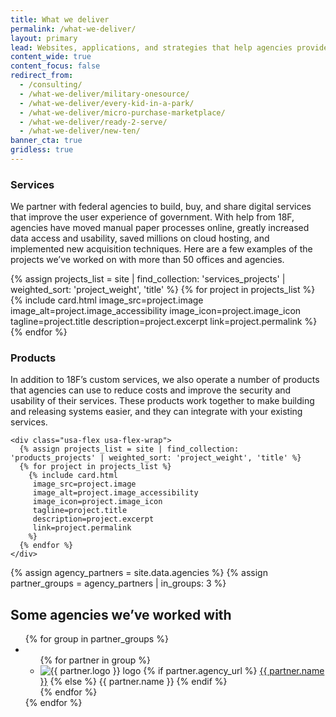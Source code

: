 ```yaml
---
title: What we deliver
permalink: /what-we-deliver/
layout: primary
lead: Websites, applications, and strategies that help agencies provide excellent value to the public.
content_wide: true
content_focus: false
redirect_from:
  - /consulting/
  - /what-we-deliver/military-onesource/
  - /what-we-deliver/every-kid-in-a-park/
  - /what-we-deliver/micro-purchase-marketplace/
  - /what-we-deliver/ready-2-serve/
  - /what-we-deliver/new-ten/
banner_cta: true
gridless: true
---
```


<div class="usa-grid">
  <section class="usa-section">
    <div class="usa-section-bottom">
      <h3> Services </h3>
       <p>We partner with federal agencies to build, buy, and share digital services that improve the user experience of government. With help from 18F, agencies have moved manual paper processes online, greatly increased data access and usability, saved millions on cloud hosting, and implemented new acquisition techniques. Here are a few examples of the projects we’ve worked on with more than 50 offices and agencies.</p>
      <div class="usa-flex usa-flex-wrap">
        {% assign projects_list = site | find_collection: 'services_projects' | weighted_sort: 'project_weight', 'title' %}
        {% for project in projects_list %}
          {% include card.html
           image_src=project.image
           image_alt=project.image_accessibility
           image_icon=project.image_icon
           tagline=project.title
           description=project.excerpt
           link=project.permalink
          %}
        {% endfor %}
      </div>
    </div>
    <h3> Products </h3>
     <p>In addition to 18F’s custom services, we also operate a number of products that agencies can use to reduce costs and improve the security and usability of their services. These products work together to make building and releasing systems easier, and they can integrate with your existing services.</p>

    <div class="usa-flex usa-flex-wrap">
      {% assign projects_list = site | find_collection: 'products_projects' | weighted_sort: 'project_weight', 'title' %}
      {% for project in projects_list %}
        {% include card.html
         image_src=project.image
         image_alt=project.image_accessibility
         image_icon=project.image_icon
         tagline=project.title
         description=project.excerpt
         link=project.permalink
        %}
      {% endfor %}
    </div>
  </section>
</div>

<div class="usa-section background-gray">
  <section class="usa-grid">
    {% assign agency_partners = site.data.agencies %}
    {% assign partner_groups = agency_partners | in_groups: 3 %}
    <h2 id="some-agencies-weve-worked-with">Some agencies we’ve worked with</h2>
    <div class="usa-grid-full">
      <ul class="list-columns">
      {% for group in partner_groups %}
        <li class="usa-width-one-third">
          <ul class="list-columns list-images">
          {% for partner in group %}
            <li class="list-images-item">
              <img class="list-images-image" src="{{ partner.logo | prepend: site.baseurl }}" alt="{{ partner.logo }} logo" />
              {% if partner.agency_url %}
                <a class="list-images-text" href="{{ partner.agency_url | prepend: site.baseurl }}">{{ partner.name }}</a>
              {% else %}
                <span class="list-images-text">{{ partner.name }}</span>
              {% endif %}
            </li>
          {% endfor %}
          </ul>
        </li>
      {% endfor %}
      </ul>
    </div>
  </section>
</div>
